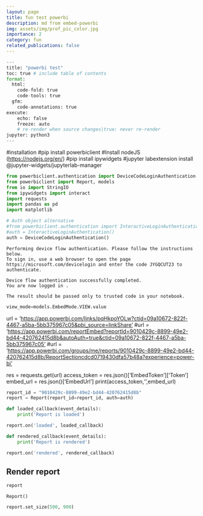 ```yaml
---
layout: page
title: fun test powerbi
description: md from embed-powerbi
img: assets/img/prof_pic_color.jpg
importance: 2
category: fun
related_publications: false
---
```


``` python
---
title: "powerbi test"
toc: true # include table of contents
format: 
  html:
    code-fold: true
    code-tools: true
  gfm:
    code-annotations: true
execute:
    echo: false
    freeze: auto 
    # re-render when source changes|true: never re-render 
jupyter: python3
---
```

\#installation \#pip install powerbiclient \#Install nodeJS
(https://nodejs.org/en/) \#pip install ipywidgets \#jupyter labextension
install @jupyter-widgets/jupyterlab-manager

``` python
from powerbiclient.authentication import DeviceCodeLoginAuthentication
from powerbiclient import Report, models
from io import StringIO
from ipywidgets import interact
import requests
import pandas as pd
import matplotlib
```

``` python
# Auth object alternative
#from powerbiclient.authentication import InteractiveLoginAuthentication
#auth = InteractiveLoginAuthentication()
auth = DeviceCodeLoginAuthentication()
```

    Performing device flow authentication. Please follow the instructions below.
    To sign in, use a web browser to open the page https://microsoft.com/devicelogin and enter the code JYGQCUT23 to authenticate.

    Device flow authentication successfully completed.
    You are now logged in .

    The result should be passed only to trusted code in your notebook.

``` python
view_mode=models.EmbedMode.VIEW.value
```

url =
‘https://app.powerbi.com/links/pqHkpoYOLw?ctid=09a10672-822f-4467-a5ba-5bb375967c05&pbi_source=linkShare’
\#url =
‘https://app.powerbi.com/reportEmbed?reportId=9010429c-8899-49e2-bd44-420762415d8b&autoAuth=true&ctid=09a10672-822f-4467-a5ba-5bb375967c05’
\#url =
‘https://app.powerbi.com/groups/me/reports/9010429c-8899-49e2-bd44-420762415d8b/ReportSectioncdcd0719430dfa57b48a?experience=power-bi’

res = requests.get(url) access_token =
res.json()\[‘EmbedToken’\]\[‘Token’\] embed_url =
res.json()\[‘EmbedUrl’\] print(access_token,‘’,embed_url)

``` python
report_id = "9010429c-8899-49e2-bd44-420762415d8b"
report = Report(report_id=report_id, auth=auth)
```

``` python
def loaded_callback(event_details):
    print('Report is loaded')

report.on('loaded', loaded_callback)
```

``` python
def rendered_callback(event_details):
    print('Report is rendered')

report.on('rendered', rendered_callback)
```

## Render report

``` python
report
```

    Report()

``` python
report.set_size(500, 900)
```


